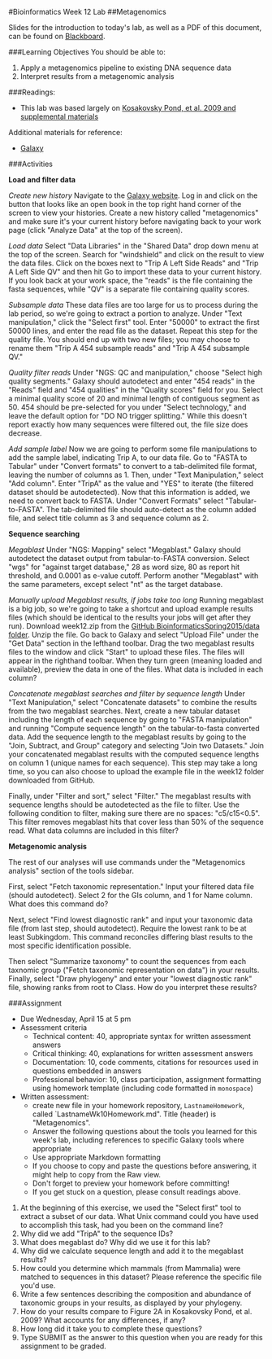 #Bioinformatics Week 12 Lab
##Metagenomics

Slides for the introduction to today's lab, as well as a PDF of this document, can be found on [Blackboard](http://blackboard.uttyler.edu).

###Learning Objectives
You should be able to:

1. Apply a metagenomics pipeline to existing DNA sequence data
2. Interpret results from a metagenomic analysis

###Readings:
* This lab was based largely on [Kosakovsky Pond, et al. 2009 and supplemental materials](http://genome.cshlp.org/content/19/11/2144.long)

Additional materials for reference:
* [Galaxy](https://usegalaxy.org)

###Activities

**Load and filter data**

*Create new history* Navigate to the [Galaxy website](https://usegalaxy.org). Log in and click on the button that looks like an open book in the top right hand corner of the screen to view your histories. Create a new history called "metagenomics" and make sure it's your current history before navigating back to your work page (click "Analyze Data" at the top of the screen).

*Load data* Select "Data Libraries" in the "Shared Data" drop down menu at the top of the screen. Search for "windshield" and click on the result to view the data files. Click on the boxes next to "Trip A Left Side Reads" and "Trip A Left Side QV" and then hit Go to import these data to your current history. If you look back at your work space, the "reads" is the file containing the fasta sequences, while "QV" is a separate file containing quality scores. 

*Subsample data* These data files are too large for us to process during the lab period, so we're going to extract a portion to analyze. Under "Text manipulation," click the "Select first" tool. Enter "50000" to extract the first 50000 lines, and enter the read file as the dataset. Repeat this step for the quality file. You should end up with two new files; you may choose to rename them "Trip A 454 subsample reads" and "Trip A 454 subsample QV."

*Quality filter reads* Under "NGS: QC and manipulation," choose "Select high quality segments." Galaxy should autodetect and enter "454 reads" in the "Reads" field and "454 qualities" in the "Quality scores" field for you. Select a minimal quality score of 20 and minimal length of contiguous segment as 50. 454 should be pre-selected for you under "Select technology," and leave the default option for "DO NO trigger splitting." While this doesn't report exactly how many sequences were filtered out, the file size does decrease.

*Add sample label* Now we are going to perform some file manipulations to add the sample label, indicating Trip A, to our data file. Go to "FASTA to Tabular" under "Convert formats" to convert to a tab-delimited file format, leaving the number of columns as 1. Then, under "Text Manipulation," select "Add column". Enter "TripA" as the value and "YES" to iterate (the filtered dataset should be autodetected). Now that this information is added, we need to convert back to FASTA. Under "Convert Formats" select "Tabular-to-FASTA". The tab-delimited file should auto-detect as the column added file, and select title column as 3 and sequence column as 2.

**Sequence searching**

*Megablast* Under "NGS: Mapping" select "Megablast." Galaxy should autodetect the dataset output from tabular-to-FASTA conversion. Select "wgs" for "against target database," 28 as word size, 80 as report hit threshold, and 0.0001 as e-value cutoff. Perform another "Megablast" with the same parameters, except select "nt" as the target database.

*Manually upload Megablast results, if jobs take too long* Running megablast is a big job, so we're going to take a shortcut and upload example results files (which should be identical to the results your jobs will get after they run). Download week12.zip from the [GitHub BioinformaticsSpring2015/data folder](https://github.com/BioinformaticsSpring2015/BioinformaticsMaterials/tree/master/data). Unzip the file. Go back to Galaxy and select "Upload File" under the "Get Data" section in the lefthand toolbar. Drag the two megablast results files to the window and click "Start" to upload these files. The files will appear in the righthand toolbar. When they turn green (meaning loaded and available), preview the data in one of the files. What data is included in each column?

*Concatenate megablast searches and filter by sequence length* Under "Text Manipulation," select "Concatenate datasets" to combine the results from the two megablast searches. Next, create a new tabular dataset including the length of each sequence by going to "FASTA manipulation" and running "Compute sequence length" on the tabular-to-fasta converted data. Add the sequence length to the megablast results by going to the "Join, Subtract, and Group" category and selecting "Join two Datasets." Join your concatenated megablast results with the computed sequence lengths on column 1 (unique names for each sequence). This step may take a long time, so you can also choose to upload the example file in the week12 folder downloaded from GitHub.

Finally, under "Filter and sort," select "Filter." The megablast results with sequence lengths should be autodetected as the file to filter. Use the following condition to filter, making sure there are no spaces: "c5/c15<0.5". This filter removes megablast hits that cover less than 50% of the sequence read. What data columns are included in this filter?

**Metagenomic analysis**

The rest of our analyses will use commands under the "Metagenomics analysis" section of the tools sidebar.

First, select "Fetch taxonomic representation." Input your filtered data file (should autodetect). Select 2 for the GIs column, and 1 for Name column. What does this command do?

Next, select "Find lowest diagnostic rank" and input your taxonomic data file (from last step, should autodetect). Require the lowest rank to be at least Subkingdom. This command reconciles differing blast results to the most specific identification possible.

Then select "Summarize taxonomy" to count the sequences from each taxnomic group ("Fetch taxonomic representation on data") in your results. Finally, select "Draw phylogeny" and enter your "lowest diagnostic rank" file, showing ranks from root to Class. How do you interpret these results?

###Assignment
* Due Wednesday, April 15 at 5 pm
* Assessment criteria
	* Technical content: 40, appropriate syntax for written assessment answers
	* Critical thinking: 40, explanations for written assessment answers
	* Documentation: 10, code comments, citations for resources used in questions embedded in answers
	* Professional behavior: 10, class participation, assignment formatting using homework template (including code formatted in `monospace`)
* Written assessment: 
	* create new file in your homework repository, `LastnameHomework`, called `LastnameWk10Homework.md". Title (header) is "Metagenomics".
	* Answer the following questions about the tools you learned for this week's lab, including references to specific Galaxy tools where appropriate
	* Use appropriate Markdown formatting 
	* If you choose to copy and paste the questions before answering, it might help to copy from the Raw view. 
	* Don't forget to preview your homework before committing! 
	* If you get stuck on a question, please consult readings above.
	
1. At the beginning of this exercise, we used the "Select first" tool to extract a subset of our data. What Unix command could you have used to accomplish this task, had you been on the command line?
2. Why did we add "TripA" to the sequence IDs?
3. What does megablast do? Why did we use it for this lab?
4. Why did we calculate sequence length and add it to the megablast results?
5. How could you determine which mammals (from Mammalia) were matched to sequences in this dataset? Please reference the specific file you'd use.
6. Write a few sentences describing the composition and abundance of taxonomic groups in your results, as displayed by your phylogeny.
7. How do your results compare to Figure 2A in Kosakovsky Pond, et al. 2009? What accounts for any differences, if any?
8. How long did it take you to complete these questions?
9. Type SUBMIT as the answer to this question when you are ready for this assignment to be graded.
